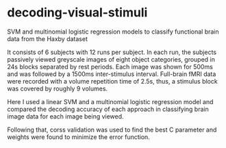 # decoding-visual-stimuli
SVM and multinomial logistic regression models to classify functional brain data from the Haxby dataset

It consists of 6 subjects with 12 runs per subject. In each run, 
the subjects passively viewed greyscale images of eight object categories, 
grouped in 24s blocks separated by rest periods. Each image was shown for 500ms 
and was followed by a 1500ms inter-stimulus interval. Full-brain fMRI data were 
recorded with a volume repetition time of 2.5s, thus, a stimulus block was covered 
by roughly 9 volumes.

Here I used a linear SVM and a multinomial logistic regression model and compared the decoding 
accuracy of each approach in classifying brain image data for each image being viewed.

Following that, corss validation was used to find the best C parameter and weights were found to minimize the error function.
